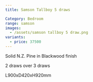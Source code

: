 ```yaml
---
title: Samson Tallboy 5 draws

Category: Bedroom
range: samson
images:
  - /assets/samson tallboy 5 draw.png
variants:
  - price: 37500
---
```

Solid N.Z. Pine in Blackwood finish

2 draws over 3 draws

L900xD420xH920mm
